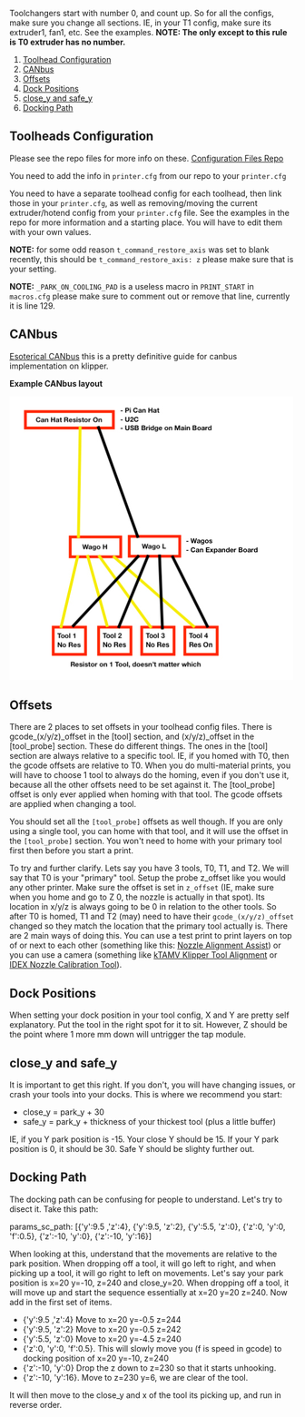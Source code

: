 Toolchangers start with number 0, and count up. So for all the configs, make sure you change all sections. IE, in your T1 config, make sure its extruder1, fan1, etc. See the examples.  **NOTE: The only except to this rule is T0 extruder has no number.**

1. [Toolhead Configuration](#toolheads-configuration)
2. [CANbus](#canbus)
3. [Offsets](#offsets)
4. [Dock Positions](#dock-positions)
5. [close_y and safe_y](#close_y-and-safe_y)
6. [Docking Path](#Docking-Path)

## Toolheads Configuration

Please see the repo files for more info on these. [Configuration Files Repo](https://github.com/DraftShift/StealthChanger/blob/main/Klipper)

You need to add the info in `printer.cfg` from our repo to your `printer.cfg`

You need to have a separate toolhead config for each toolhead, then link those in your `printer.cfg`, as well as removing/moving the current extruder/hotend config from your `printer.cfg` file. See the examples in the repo for more information and a starting place. You will have to edit them with your own values.

**NOTE:** for some odd reason `t_command_restore_axis` was set to blank recently, this should be `t_command_restore_axis: z` please make sure that is your setting.

**NOTE:** `_PARK_ON_COOLING_PAD` is a useless macro in `PRINT_START` in `macros.cfg` please make sure to comment out or remove that line, currently it is line 129.

## CANbus

[Esoterical CANbus](https://github.com/Esoterical/voron_canbus) this is a pretty definitive guide for canbus implementation on klipper.

**Example CANbus layout**

![Example CANbus Layout](https://github.com/DraftShift/StealthChanger/blob/main/media/can_example.jpg?raw=true)

## Offsets

There are 2 places to set offsets in your toolhead config files. There is gcode_(x/y/z)_offset in the [tool] section, and (x/y/z)_offset in the [tool_probe] section. These do different things. The ones in the [tool] section are always relative to a specific tool. IE, if you homed with T0, then the gcode offsets are relative to T0. When you do multi-material prints, you will have to choose 1 tool to always do the homing, even if you don't use it, because all the other offsets need to be set against it. The [tool_probe] offset is only ever applied when homing with that tool. The gcode offsets are applied when changing a tool.

You should set all the `[tool_probe]` offsets as well though. If you are only using a single tool, you can home with that tool, and it will use the offset in the `[tool_probe]` section. You won't need to home with your primary tool first then before you start a print. 

To try and further clarify. Lets say you have 3 tools, T0, T1, and T2. We will say that T0 is your "primary" tool. Setup the probe z_offset like you would any other printer. Make sure the offset is set in `z_offset` (IE, make sure when you home and go to Z 0, the nozzle is actually in that spot). Its location in x/y/z is always going to be 0 in relation to the other tools. So after T0 is homed, T1 and T2 (may) need to have their `gcode_(x/y/z)_offset` changed so they match the location that the primary tool actually is. There are 2 main ways of doing this. You can use a test print to print layers on top of or next to each other (something like this: [Nozzle Alignment Assist](https://www.printables.com/model/109267-nozzle-alignment-assist)) or you can use a camera (something like [kTAMV Klipper Tool Alignment](https://github.com/TypQxQ/kTAMV) or [IDEX Nozzle Calibration Tool](https://github.com/Life0fBrian/Brians-IDEX-Nozzle-Calibration-tool)).

## Dock Positions

When setting your dock position in your tool config, X and Y are pretty self explanatory. Put the tool in the right spot for it to sit. However, Z should be the point where 1 more mm down will untrigger the tap module. 

## close_y and safe_y

It is important to get this right. If you don't, you will have changing issues, or crash your tools into your docks. This is where we recommend you start:

- close_y = park_y + 30
- safe_y = park_y + thickness of your thickest tool (plus a little buffer)

IE, if you Y park position is -15. Your close Y should be 15. If your Y park position is 0, it should be 30. Safe Y should be slighty further out. 

## Docking Path

The docking path can be confusing for people to understand. Let's try to disect it. Take this path:

params_sc_path: [{'y':9.5 ,'z':4}, {'y':9.5, 'z':2}, {'y':5.5, 'z':0}, {'z':0, 'y':0, 'f':0.5}, {'z':-10, 'y':0}, {'z':-10, 'y':16}]

When looking at this, understand that the movements are relative to the park position. When dropping off a tool, it will go left to right, and when picking up a tool, it will go right to left on movements. Let's say your park position is x=20 y=-10, z=240 and close_y=20. When dropping off a tool, it will move up and start the sequence essentially at x=20 y=20 z=240. Now add in the first set of items. 

*  {'y':9.5 ,'z':4} Move to x=20 y=-0.5 z=244
*  {'y':9.5, 'z':2} Move to x=20 y=-0.5 z=242
*  {'y':5.5, 'z':0} Move to x=20 y=-4.5 z=240
*  {'z':0, 'y':0, 'f':0.5}. This will slowly move you (f is speed in gcode) to docking position of x=20 y=-10, z=240
*  {'z':-10, 'y':0} Drop the z down to z=230 so that it starts unhooking.
*  {'z':-10, 'y':16}. Move to z=230 y=6, we are clear of the tool.

It will then move to the close_y and x of the tool its picking up, and run in reverse order.

